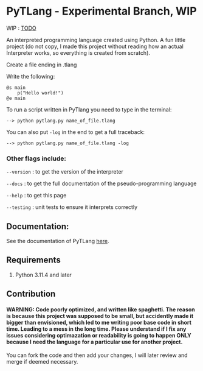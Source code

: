 # PyTLang - Experimental Branch, WIP

WIP : [TODO](docs/todo.md)

An interpreted programming language created using Python. A fun little project (do not copy, I made this project without reading how an actual Interpreter works, so everything is created from scratch).

Create a file ending in .tlang

Write the following:

    @s main
        p("Hello world!")
    @e main

To run a script written in PyTlang you need to type in the terminal:

    --> python pytlang.py name_of_file.tlang
    
You can also put `-log` in the end to get a full traceback:

    --> python pytlang.py name_of_file.tlang -log
    
### Other flags include: 

`--version` : to get the version of the interpreter

`--docs` : to get the full documentation of the pseudo-programming language

`--help` : to get this page

`--testing` : unit tests to ensure it interprets correctly


## Documentation:

See the documentation of PyTLang [here](docs/main.md).

## Requirements

1. Python 3.11.4 and later

## Contribution

#### WARNING: Code poorly optimized, and written like spaghetti. The reason is because this project was supposed to be small, but accidently made it bigger than envisioned, which led to me writing poor base code in short time. Leading to a mess in the long time. Please understand if I fix any issues considering optimazation or readability is going to happen ONLY because I need the language for a particular use for another project.

You can fork the code and then add your changes, I will later review and merge if deemed necessary.